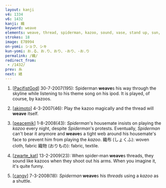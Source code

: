 ```yaml
---
layout: kanji
v4: 1334
v6: 1432
kanji: 織
keyword: weave
elements: weave, thread, spiderman, kazoo, sound, vase, stand up, sun, day, fiesta
strokes: 18
image: E7B994
on-yomi: ショク、シキ
kun-yomi: お.る、お.り、おり、-おり、-お.り
permalink: /織/
redirect_from:
 - /1432/
prev: 糸
next: 繕
---
```


1) [<a href="http://kanji.koohii.com/profile/PacifistGod">PacifistGod</a>] 30-7-2007(195): Spiderman<strong> weave</strong>s his way through the skyline while listening to his theme song on his ipod. It is played, of course, by kazoos.

2) [<a href="http://kanji.koohii.com/profile/akimoto">akimoto</a>] 4-3-2007(46): Play the kazoo magically and the thread will<strong> weave</strong> itself.

3) [<a href="http://kanji.koohii.com/profile/peacemik">peacemik</a>] 1-8-2008(43): <em>Spiderman</em>&#039;s housemate insists on playing the <em>kazoo</em> every night, despite <em>Spiderman</em>&#039;s protests. Eventually, <em>Spiderman</em> can&#039;t bear it anymore and<strong> weave</strong>s a tight web around his housemate&#039;s face to prevent him from playing the <em>kazoo</em>. 織布 (しょくふ): woven cloth, fabric 織物 (おりもの): fabric, textile.

4) [<a href="http://kanji.koohii.com/profile/zwarte_kat">zwarte_kat</a>] 13-2-2009(23): When spider-man<strong> weave</strong>s threads, they sound like kazoos when they shoot out his arms. When you imagine it, it&#039;s quite funny.

5) [<a href="http://kanji.koohii.com/profile/cangy">cangy</a>] 7-3-2008(18): <em>Spiderman</em><strong> weave</strong>s his <em>threads</em> using a <em>kazoo</em> as a shuttle.

